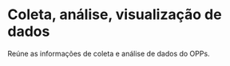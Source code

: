 # Coleta, análise, visualização de dados
Reúne as informações de coleta e análise de dados do OPPs.
